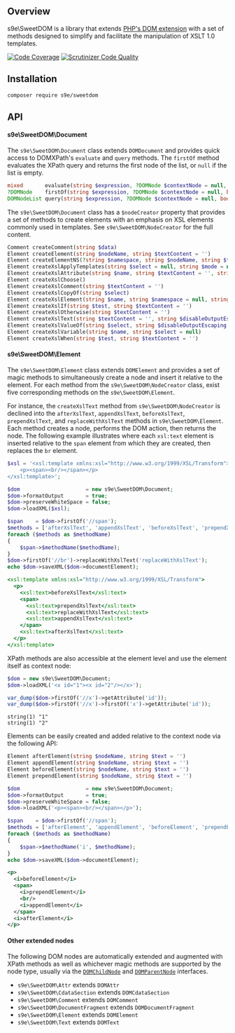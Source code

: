 ## Overview

s9e\\SweetDOM is a library that extends [PHP's DOM extension](https://www.php.net/manual/en/book.dom.php) with a set of methods designed to simplify and facilitate the manipulation of XSLT 1.0 templates.

[![Code Coverage](https://scrutinizer-ci.com/g/s9e/SweetDOM/badges/coverage.png?b=master)](https://scrutinizer-ci.com/g/s9e/SweetDOM/?branch=master)
[![Scrutinizer Code Quality](https://scrutinizer-ci.com/g/s9e/SweetDOM/badges/quality-score.png?b=master)](https://scrutinizer-ci.com/g/s9e/SweetDOM/?branch=master)


## Installation

```bash
composer require s9e/sweetdom
```


## API

#### s9e\SweetDOM\Document

The `s9e\SweetDOM\Document` class extends `DOMDocument` and provides quick access to DOMXPath's `evaluate` and `query` methods. The `firstOf` method evaluates the XPath query and returns the first node of the list, or `null` if the list is empty.

```php
mixed       evaluate(string $expression, ?DOMNode $contextNode = null, bool $registerNodeNS = true)
?DOMNode    firstOf(string $expression, ?DOMNode $contextNode = null, bool $registerNodeNS = true)
DOMNodeList query(string $expression, ?DOMNode $contextNode = null, bool $registerNodeNS = true)
```

The `s9e\SweetDOM\Document` class has a `$nodeCreator` property that provides a set of methods to create elements with an emphasis on XSL elements commonly used in templates. See `s9e\SweetDOM\NodeCreator` for the full content.

```php
Comment createComment(string $data)
Element createElement(string $nodeName, string $textContent = '')
Element createElementNS(?string $namespace, string $nodeName, string $textContent = '')
Element createXslApplyTemplates(string $select = null, string $mode = null)
Element createXslAttribute(string $name, string $textContent = '', string $namespace = null)
Element createXslChoose()
Element createXslComment(string $textContent = '')
Element createXslCopyOf(string $select)
Element createXslElement(string $name, string $namespace = null, string $useAttributeSets = null)
Element createXslIf(string $test, string $textContent = '')
Element createXslOtherwise(string $textContent = '')
Element createXslText(string $textContent = '', string $disableOutputEscaping = null)
Element createXslValueOf(string $select, string $disableOutputEscaping = null)
Element createXslVariable(string $name, string $select = null)
Element createXslWhen(string $test, string $textContent = '')
```


#### s9e\SweetDOM\Element

The `s9e\SweetDOM\Element` class extends `DOMElement` and provides a set of magic methods to simultaneously create a node and insert it relative to the element. For each method from the `s9e\SweetDOM\NodeCreator` class, exist five corresponding methods on the `s9e\SweetDOM\Element`.

For instance, the `createXslText` method from `s9e\SweetDOM\NodeCreator` is declined into the `afterXslText`, `appendXslText`, `beforeXslText`, `prependXslText`, and `replaceWithXslText` methods in `s9e\SweetDOM\Element`. Each method creates a node, performs the DOM action, then returns the node. The following example illustrates where each `xsl:text` element is inserted relative to the `span` element from which they are created, then replaces the `br` element.

```php
$xsl = '<xsl:template xmlns:xsl="http://www.w3.org/1999/XSL/Transform">
    <p><span><br/></span></p>
</xsl:template>';

$dom                     = new s9e\SweetDOM\Document;
$dom->formatOutput       = true;
$dom->preserveWhiteSpace = false;
$dom->loadXML($xsl);

$span    = $dom->firstOf('//span');
$methods = ['afterXslText', 'appendXslText', 'beforeXslText', 'prependXslText'];
foreach ($methods as $methodName)
{
	$span->$methodName($methodName);
}
$dom->firstOf('//br')->replaceWithXslText('replaceWithXslText');
echo $dom->saveXML($dom->documentElement);
```
```xsl
<xsl:template xmlns:xsl="http://www.w3.org/1999/XSL/Transform">
  <p>
    <xsl:text>beforeXslText</xsl:text>
    <span>
      <xsl:text>prependXslText</xsl:text>
      <xsl:text>replaceWithXslText</xsl:text>
      <xsl:text>appendXslText</xsl:text>
    </span>
    <xsl:text>afterXslText</xsl:text>
  </p>
</xsl:template>
```

XPath methods are also accessible at the element level and use the element itself as context node:

```php
$dom = new s9e\SweetDOM\Document;
$dom->loadXML('<x id="1"><x id="2"/></x>');

var_dump($dom->firstOf('//x')->getAttribute('id'));
var_dump($dom->firstOf('//x')->firstOf('x')->getAttribute('id'));
```
```
string(1) "1"
string(1) "2"
```

Elements can be easily created and added relative to the context node via the following API:
```php
Element afterElement(string $nodeName, string $text = '')
Element appendElement(string $nodeName, string $text = '')
Element beforeElement(string $nodeName, string $text = '')
Element prependElement(string $nodeName, string $text = '')
```
```php
$dom                     = new s9e\SweetDOM\Document;
$dom->formatOutput       = true;
$dom->preserveWhiteSpace = false;
$dom->loadXML('<p><span><br/></span></p>');

$span    = $dom->firstOf('//span');
$methods = ['afterElement', 'appendElement', 'beforeElement', 'prependElement'];
foreach ($methods as $methodName)
{
	$span->$methodName('i', $methodName);
}
echo $dom->saveXML($dom->documentElement);
```
```xml
<p>
  <i>beforeElement</i>
  <span>
    <i>prependElement</i>
    <br/>
    <i>appendElement</i>
  </span>
  <i>afterElement</i>
</p>
```


#### Other extended nodes

The following DOM nodes are automatically extended and augmented with XPath methods as well as whichever magic methods are supported by the node type, usually via the [`DOMChildNode`](https://www.php.net/manual/class.domchildnode.php) and [`DOMParentNode`](https://www.php.net/manual/class.domparentnode.php) interfaces.

 - `s9e\SweetDOM\Attr` extends `DOMAttr`
 - `s9e\SweetDOM\CdataSection` extends `DOMCdataSection`
 - `s9e\SweetDOM\Comment` extends `DOMComment`
 - `s9e\SweetDOM\DocumentFragment` extends `DOMDocumentFragment`
 - `s9e\SweetDOM\Element` extends `DOMElement`
 - `s9e\SweetDOM\Text` extends `DOMText`
